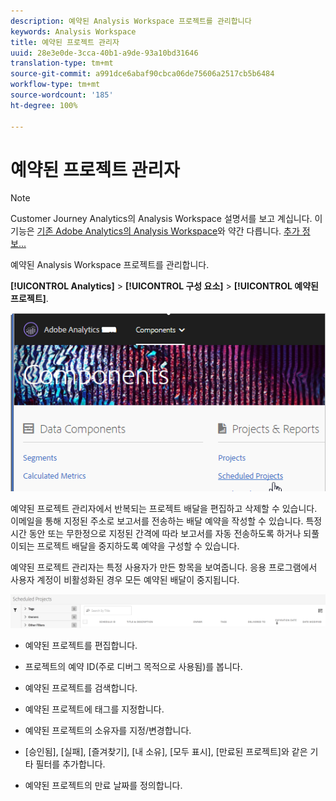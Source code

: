 ```yaml
---
description: 예약된 Analysis Workspace 프로젝트를 관리합니다
keywords: Analysis Workspace
title: 예약된 프로젝트 관리자
uuid: 28e3e0de-3cca-40b1-a9de-93a10bd31646
translation-type: tm+mt
source-git-commit: a991dce6abaf90cbca06de75606a2517cb5b6484
workflow-type: tm+mt
source-wordcount: '185'
ht-degree: 100%

---
```



# 예약된 프로젝트 관리자

>[!NOTE]
>
>Customer Journey Analytics의 Analysis Workspace 설명서를 보고 계십니다. 이 기능은 [기존 Adobe Analytics의 Analysis Workspace](https://docs.adobe.com/content/help/ko-KR/analytics/analyze/analysis-workspace/home.html)와 약간 다릅니다. [추가 정보...](/help/getting-started/cja-aa.md)

예약된 Analysis Workspace 프로젝트를 관리합니다.

**[!UICONTROL Analytics]** > **[!UICONTROL 구성 요소]** > **[!UICONTROL 예약된 프로젝트]**.

![](assets/components-scheduled-projects.png)

예약된 프로젝트 관리자에서 반복되는 프로젝트 배달을 편집하고 삭제할 수 있습니다. 이메일을 통해 지정된 주소로 보고서를 전송하는 배달 예약을 작성할 수 있습니다. 특정 시간 동안 또는 무한정으로 지정된 간격에 따라 보고서를 자동 전송하도록 하거나 되풀이되는 프로젝트 배달을 중지하도록 예약을 구성할 수 있습니다.

예약된 프로젝트 관리자는 특정 사용자가 만든 항목을 보여줍니다. 응용 프로그램에서 사용자 계정이 비활성화된 경우 모든 예약된 배달이 중지됩니다.

![](assets/scheduled-projects.png)

* 예약된 프로젝트를 편집합니다.
* 프로젝트의 예약 ID(주로 디버그 목적으로 사용됨)를 봅니다.
* 예약된 프로젝트를 검색합니다.
* 예약된 프로젝트에 태그를 지정합니다.
* 예약된 프로젝트의 소유자를 지정/변경합니다.
* [승인됨], [실패], [즐겨찾기], [내 소유], [모두 표시], [만료된 프로젝트]와 같은 기타 필터를 추가합니다.

* 예약된 프로젝트의 만료 날짜를 정의합니다.


